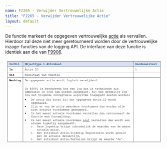 ```yaml
---
name: F2265 - Verwijder Vertrouwelijke Actie
title: "F2265 - Verwijder Vertrouwelijke Actie"
layout: default
---
```

De functie markeert de opgegeven vertrouwelijke [actie](../../../gegevenswoordenboek/objecttypen/Actie.md) als vervallen. Hierdoor zal deze niet meer geretourneerd worden door de vertrouwelijke inzage-functies van de logging API. De interface van deze functie is identiek aan die van [F9906](./9906.md).

<img src="./_assets/2265_1.png" alt="" width="700"/>
